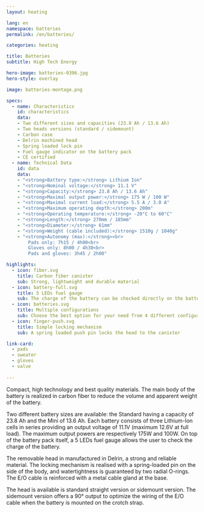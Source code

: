 ```yaml
---
layout: heating

lang: en
namespace: batteries
permalink: /en/batteries/

categories: heating

title: Batteries
subtitle: High Tech Energy

hero-image: batteries-0396.jpg
hero-style: overlay

image: batteries-montage.png

specs:
  - name: Characteristics
    id: characteristics
    data:
    - Two different sizes and capacities (23.8 Ah / 13.6 Ah)
    - Two heads versions (standard / sidemount)
    - Carbon case
    - Delrin machined head
    - Spring loaded lock pin
    - Fuel gauge indicator on the battery pack
    - CE certified
  - name: Technical Data
    id: data
    data:
    - "<strong>Battery type:</strong> Lithium Ion"
    - "<strong>Nominal voltage:</strong> 11.1 V"
    - "<strong>Capacity:</strong> 23.8 Ah / 13.6 Ah"
    - "<strong>Maximal output power:</strong> 175 W / 100 W"
    - "<strong>Maximal current load:</strong> 5.5 A / 3.0 A"
    - "<strong>Maximum operating depth:</strong> 200m"
    - "<strong>Operating temperature:</strong> -20°C to 60°C"
    - "<strong>Length:</strong> 270mm / 185mm"
    - "<strong>Diameter:</strong> 61mm"
    - "<strong>Weight (cable included):</strong> 1510g / 1040g"
    - "<strong>Autonomy (max):</strong><br>
        Pads only: 7h15 / 4h00<br>
        Gloves only: 8h00 / 4h30<br>
        Pads and gloves: 3h45 / 2h00"

highlights:
  - icon: fiber.svg
    title: Carbon fiber canister
    sub: Strong, lightweight and durable material
  - icon: battery-full.svg
    title: 5 LEDs fuel gauge
    sub: The charge of the battery can be checked directly on the battery pack
  - icon: batteries.svg
    title: Multiple configurations
    sub: Choose the best option for your need from 4 different configurations available
  - icon: finger-push.svg
    title: Simple locking mechanism
    sub: A spring loaded push pin locks the head to the canister

link-card:
  - pads
  - sweater
  - gloves
  - valve
  
---
```

Compact, high technology and best quality materials. The main body of the battery is realized in carbon fiber to reduce the volume and apparent weight of the battery.

Two different battery sizes are available: the Standard having a capacity of 23.8 Ah and the Mini of 13.6 Ah. Each battery consists of three Lithium-Ion cells in series providing an output voltage of 11.1V (maximum 12.6V at full load). The maximum output powers are respectively 175W and 100W. On top of the battery pack itself, a 5 LEDs fuel gauge allows the user to check the charge of the battery.

The removable head in manufactured in Delrin, a strong and reliable material. The locking mechanism is realised with a spring-loaded pin on the side of the body, and watertightness is guaranteed by two radial O-rings. The E/O cable is reinforced with a metal cable gland at the base. 

The head is available is standard straight version or sidemount version. The sidemount version offers a 90° output to optimize the wiring of the E/O cable when the battery is mounted on the crotch strap.